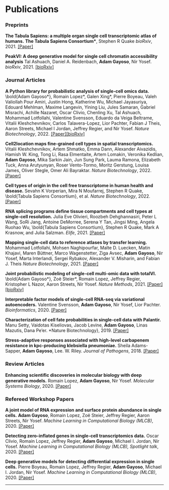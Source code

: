 # Publications

### Preprints

**The Tabula Sapiens: a multiple organ single cell transcriptomic atlas of humans.**
**The Tabula Sapiens Consortium\***, Stephen R Quake
*bioRxiv*, 2021. [[Paper]](https://www.biorxiv.org/content/10.1101/2021.07.19.452956v2.abstract)

**PeakVI: A deep generative model for single cell chromatin accessibility analysis**
Tal Ashuach, Daniel A. Reidenbach, **Adam Gayoso**, Nir Yosef.
*bioRxiv*, 2021. [[bioRxiv]](https://doi.org/10.1101/2021.04.29.442020)

### Journal Articles

**A Python library for probabilistic analysis of single-cell omics data.**
\bold{Adam Gayoso*}, Romain Lopez\*, Galen Xing\*, Pierre Boyeau, Valeh Valiollah Pour Amiri, Justin Hong, Katherine Wu, Michael Jayasuriya, Edouard Mehlman, Maxime Langevin, Yining Liu, Jules Samaran, Gabriel Misrachi, Achille Nazaret, Oscar Clivio, Chenling Xu, Tal Ashuach, Mohammad Lotfollahi, Valentine Svensson, Eduardo da Veiga Beltrame, Vitalii Kleshchevnikov, Carlos Talavera-Lopez, Lior Pachter, Fabian J Theis, Aaron Streets, Michael I Jordan, Jeffrey Regier, and Nir Yosef.
*Nature Biotechnology*, 2022. [[Paper]](http://dx.doi.org/10.1038/s41587-021-01206-w)[[bioRxiv]](https://www.biorxiv.org/content/10.1101/2021.04.28.441833v1)

**Cell2location maps fine-grained cell types in spatial transcriptomics.**
Vitalii Kleshchevnikov, Artem Shmatko, Emma Dann, Alexander Aivazidis, Hamish W. King, Tong Li, Rasa Elmentaite, Artem Lomakin, Veronika Kedlian, **Adam Gayoso**, Mika Sarkin Jain, Jun Sung Park, Lauma Ramona, Elizabeth Tuck, Anna Arutyunyan, Roser Vento-Tormo, Moritz Gerstung, Louisa James, Oliver Stegle, Omer Ali Bayraktar.
*Nature Biotechnology*, 2022. [[Paper]](https://www.nature.com/articles/s41587-021-01139-4)

**Cell types of origin in the cell free transcriptome in human health and disease.**
Sevahn K Vorperian, Mira N Moufarrej, Stephen R Quake, \bold{Tabula Sapiens Consortium}, et al.
*Nature Biotechnology*, 2022. [[Paper]](https://www.nature.com/articles/s41587-021-01188-9)

**RNA splicing programs define tissue compartments and cell types at single-cell resolution.**
Julia Eve Olivieri, Roozbeh Dehghannasiri, Peter L Wang, SoRi Jang, Antoine DeMorree, Serena Y Tan, Jingsi Ming, Angela Ruohao Wu, \bold{Tabula Sapiens Consortium}, Stephen R Quake, Mark A Krasnow, and Julia Salzman.
*Elife*, 2021. [[Paper]](https://elifesciences.org/articles/70692)

**Mapping single-cell data to reference atlases by transfer learning.**
Mohammad Lotfollahi, Mohsen Naghipourfar, Malte D. Luecken, Matin Khajavi, Maren Büttner, Marco Wagenstetter, Ziga Avsec, **Adam Gayoso**, Nir Yosef, Marta Interlandi, Sergei Rybakov, Alexander V. Misharin, and Fabian J. Theis
*Nature Biotechnology*, 2021. [[Paper]](https://www.nature.com/articles/s41587-021-01001-7)

**Joint probabilistic modeling of single-cell multi-omic data with totalVI.**
\bold{Adam Gayoso*}, Zoë Steier*, Romain Lopez, Jeffrey Regier, Kristopher L Nazor, Aaron Streets, Nir Yosef.
*Nature Methods*, 2021. [[Paper]](https://www.nature.com/articles/s41592-020-01050-x.epdf?sharing_token=F_xpBUwgD5vHVAB5jvU0c9RgN0jAjWel9jnR3ZoTv0NDA6nPyssLQkWDcY8VB7gLKdlD8q3cqpF5ovLZjZTudaweTnzODEXCrkjJ2UJEEpOAhfOCwEZ0h0Y2WTkn_GOBfGUZhH-lzX_u_AswArGFGinU1pcuXPvuTkPrrQI4zko%3D)[[bioRxiv]](https://www.biorxiv.org/content/10.1101/2020.05.08.083337v2)

**Interpretable factor models of single-cell RNA-seq via
variational autoencoders.**
Valentine Svensson, **Adam Gayoso**, Nir Yosef, Lior Pachter.
*Bioinformatics*, 2020. [[Paper]](https://academic.oup.com/bioinformatics/advance-article/doi/10.1093/bioinformatics/btaa169/5807606?rss=1)

**Characterization of cell fate probabilities
in single-cell data with Palantir.**
Manu Setty, Vaidotas Kiseliovas, Jacob Levine, **Adam Gayoso**, Linas Mazutis, Dana Pe’er.
*Nature Biotechnology}, 2019. [[Paper]](https://www.nature.com/articles/s41587-019-0068-4)

**Stress-adaptive responses associated with high-level
carbapenem resistance in kpc-producing klebsiella
pneumoniae.**
Sheila Adams-Sapper, **Adam Gayoso**, Lee. W. Riley.
*Journal of Pathogens*, 2018. [[Paper]](https://www.hindawi.com/journals/jpath/2018/3028290/abs/)

### Review Articles

**Enhancing scientiﬁc discoveries in molecular biology with deep generative
models.**
Romain Lopez, **Adam Gayoso**, Nir Yosef.
*Molecular Systems Biology*, 2020. [[Paper]](https://www.embopress.org/doi/full/10.15252/msb.20199198)

### Refereed Workshop Papers

**A joint model of RNA expression and surface protein abundance in single
cells.**
**Adam Gayoso**, Romain Lopez, Zo&euml; Steier, Jeffrey Regier, Aaron Streets, Nir Yosef.
*Machine Learning in Computational Biology (MLCB)*, 2020. [[Paper]](https://www.biorxiv.org/content/10.1101/791947v1)

**Detecting zero-inflated genes in single-cell transcriptomics data.**
Oscar Clivio, Romain Lopez, Jeffrey Regier, **Adam Gayoso**, Michael I. Jordan, Nir Yosef.
*Machine Learning in Computational Biology (MLCB), Spotlight talk*, 2020. [[Paper]](https://www.biorxiv.org/content/10.1101/794875v1)

**Deep generative models for detecting differential expression in single
cells.**
Pierre Boyeau, Romain Lopez, Jeffrey Regier, **Adam Gayoso**, Michael I. Jordan, Nir Yosef.
*Machine Learning in Computational Biology (MLCB)*, 2020. [[Paper]](https://www.biorxiv.org/content/10.1101/794289v1)

----